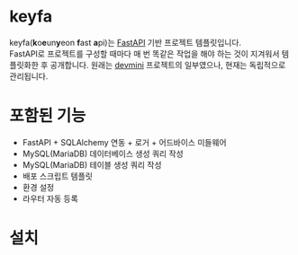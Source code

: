 # keyfa
keyfa(**k**o**e**un**y**eon **f**ast **a**pi)는 [FastAPI](https://fastapi.tiangolo.com/ko/) 기반 프로젝트 템플릿입니다.  
FastAPI로 프로젝트를 구성할 때마다 매 번 똑같은 작업을 해야 하는 것이 지겨워서 템플릿화한 후 공개합니다.
원래는 [devmini](https://github.com/koeunyeon/devmini) 프로젝트의 일부였으나, 현재는 독립적으로 관리됩니다.

# 포함된 기능
- FastAPI + SQLAlchemy 연동 + 로거 + 어드바이스 미들웨어 
- MySQL(MariaDB) 데이터베이스 생성 쿼리 작성
- MySQL(MariaDB) 테이블 생성 쿼리 작성
- 배포 스크립트 템플릿
- 환경 설정
- 라우터 자동 등록

# 설치

